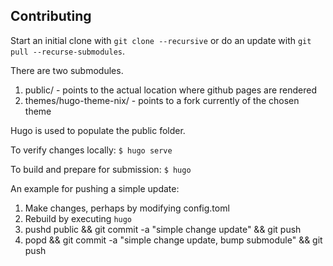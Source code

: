 ## Contributing

Start an initial clone with `git clone --recursive` or do an update with 
`git pull --recurse-submodules`.

There are two submodules.
1) public/ - points to the actual location where github pages are rendered
2) themes/hugo-theme-nix/ - points to a fork currently of the chosen theme

Hugo is used to populate the public folder.

To verify changes locally:
`$ hugo serve`

To build and prepare for submission:
`$ hugo`

An example for pushing a simple update:

1. Make changes, perhaps by modifying config.toml
2. Rebuild by executing `hugo`
3. pushd public && git commit -a "simple change update" && git push
4. popd && git commit -a "simple change update, bump submodule" && git push
